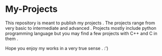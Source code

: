 # My-Projects
This repository is meant to publish my projects . The projects range from very basic to intermediate and advanced .
Projects mostly include python programming language but you may find a few projects with C++ and C in them .

Hope you enjoy my works in a very true sense . :')
